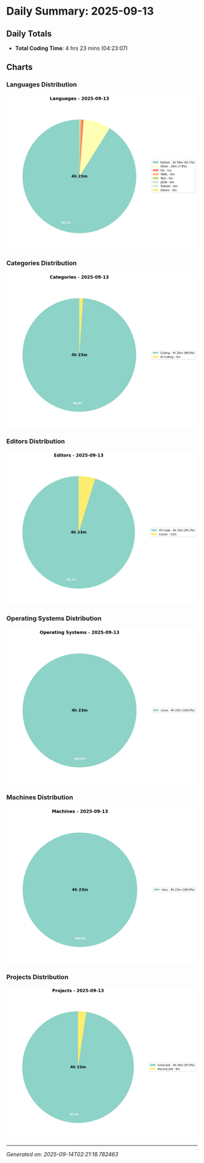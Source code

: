 # Daily Summary: 2025-09-13

## Daily Totals
- **Total Coding Time**: 4 hrs 23 mins (04:23:07)

## Charts

### Languages Distribution
![Languages](/charts/languages_-_2025-09-13.png)

### Categories Distribution
![Categories](/charts/categories_-_2025-09-13.png)

### Editors Distribution
![Editors](/charts/editors_-_2025-09-13.png)

### Operating Systems Distribution
![Operating Systems](/charts/operating_systems_-_2025-09-13.png)

### Machines Distribution
![Machines](/charts/machines_-_2025-09-13.png)

### Projects Distribution
![Projects](/charts/projects_-_2025-09-13.png)

---
*Generated on: 2025-09-14T02:21:18.782463*
